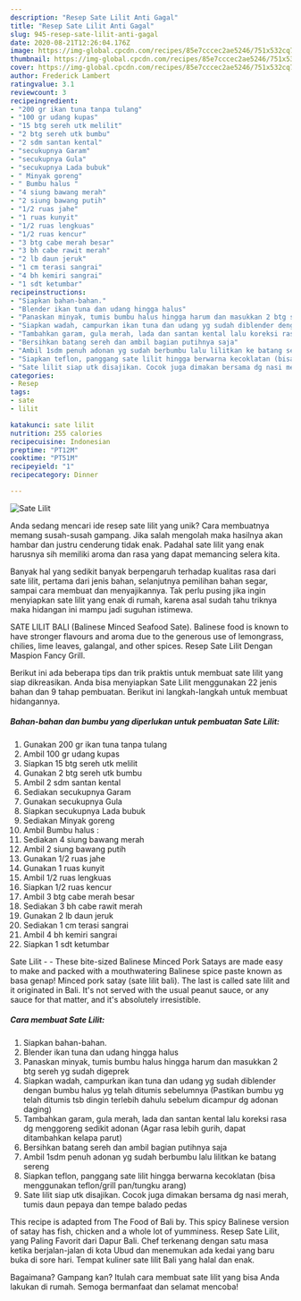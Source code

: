 ```yaml
---
description: "Resep Sate Lilit Anti Gagal"
title: "Resep Sate Lilit Anti Gagal"
slug: 945-resep-sate-lilit-anti-gagal
date: 2020-08-21T12:26:04.176Z
image: https://img-global.cpcdn.com/recipes/85e7cccec2ae5246/751x532cq70/sate-lilit-foto-resep-utama.jpg
thumbnail: https://img-global.cpcdn.com/recipes/85e7cccec2ae5246/751x532cq70/sate-lilit-foto-resep-utama.jpg
cover: https://img-global.cpcdn.com/recipes/85e7cccec2ae5246/751x532cq70/sate-lilit-foto-resep-utama.jpg
author: Frederick Lambert
ratingvalue: 3.1
reviewcount: 3
recipeingredient:
- "200 gr ikan tuna tanpa tulang"
- "100 gr udang kupas"
- "15 btg sereh utk melilit"
- "2 btg sereh utk bumbu"
- "2 sdm santan kental"
- "secukupnya Garam"
- "secukupnya Gula"
- "secukupnya Lada bubuk"
- " Minyak goreng"
- " Bumbu halus "
- "4 siung bawang merah"
- "2 siung bawang putih"
- "1/2 ruas jahe"
- "1 ruas kunyit"
- "1/2 ruas lengkuas"
- "1/2 ruas kencur"
- "3 btg cabe merah besar"
- "3 bh cabe rawit merah"
- "2 lb daun jeruk"
- "1 cm terasi sangrai"
- "4 bh kemiri sangrai"
- "1 sdt ketumbar"
recipeinstructions:
- "Siapkan bahan-bahan."
- "Blender ikan tuna dan udang hingga halus"
- "Panaskan minyak, tumis bumbu halus hingga harum dan masukkan 2 btg sereh yg sudah digeprek"
- "Siapkan wadah, campurkan ikan tuna dan udang yg sudah diblender dengan bumbu halus yg telah ditumis sebelumnya (Pastikan bumbu yg telah ditumis tsb dingin terlebih dahulu sebelum dicampur dg adonan daging)"
- "Tambahkan garam, gula merah, lada dan santan kental lalu koreksi rasa dg menggoreng sedikit adonan (Agar rasa lebih gurih, dapat ditambahkan kelapa parut)"
- "Bersihkan batang sereh dan ambil bagian putihnya saja"
- "Ambil 1sdm penuh adonan yg sudah berbumbu lalu lilitkan ke batang sereng"
- "Siapkan teflon, panggang sate lilit hingga berwarna kecoklatan (bisa menggunakan teflon/grill pan/tungku arang)"
- "Sate lilit siap utk disajikan. Cocok juga dimakan bersama dg nasi merah, tumis daun pepaya dan tempe balado pedas"
categories:
- Resep
tags:
- sate
- lilit

katakunci: sate lilit 
nutrition: 255 calories
recipecuisine: Indonesian
preptime: "PT12M"
cooktime: "PT51M"
recipeyield: "1"
recipecategory: Dinner

---
```



![Sate Lilit](https://img-global.cpcdn.com/recipes/85e7cccec2ae5246/751x532cq70/sate-lilit-foto-resep-utama.jpg)

Anda sedang mencari ide resep sate lilit yang unik? Cara membuatnya memang susah-susah gampang. Jika salah mengolah maka hasilnya akan hambar dan justru cenderung tidak enak. Padahal sate lilit yang enak harusnya sih memiliki aroma dan rasa yang dapat memancing selera kita.

Banyak hal yang sedikit banyak berpengaruh terhadap kualitas rasa dari sate lilit, pertama dari jenis bahan, selanjutnya pemilihan bahan segar, sampai cara membuat dan menyajikannya. Tak perlu pusing jika ingin menyiapkan sate lilit yang enak di rumah, karena asal sudah tahu triknya maka hidangan ini mampu jadi suguhan istimewa.

SATE LILIT BALI (Balinese Minced Seafood Sate). Balinese food is known to have stronger flavours and aroma due to the generous use of lemongrass, chilies, lime leaves, galangal, and other spices. Resep Sate Lilit Dengan Maspion Fancy Grill.


Berikut ini ada beberapa tips dan trik praktis untuk membuat sate lilit yang siap dikreasikan. Anda bisa menyiapkan Sate Lilit menggunakan 22 jenis bahan dan 9 tahap pembuatan. Berikut ini langkah-langkah untuk membuat hidangannya.

<!--inarticleads1-->

##### Bahan-bahan dan bumbu yang diperlukan untuk pembuatan Sate Lilit:

1. Gunakan 200 gr ikan tuna tanpa tulang
1. Ambil 100 gr udang kupas
1. Siapkan 15 btg sereh utk melilit
1. Gunakan 2 btg sereh utk bumbu
1. Ambil 2 sdm santan kental
1. Sediakan secukupnya Garam
1. Gunakan secukupnya Gula
1. Siapkan secukupnya Lada bubuk
1. Sediakan  Minyak goreng
1. Ambil  Bumbu halus :
1. Sediakan 4 siung bawang merah
1. Ambil 2 siung bawang putih
1. Gunakan 1/2 ruas jahe
1. Gunakan 1 ruas kunyit
1. Ambil 1/2 ruas lengkuas
1. Siapkan 1/2 ruas kencur
1. Ambil 3 btg cabe merah besar
1. Sediakan 3 bh cabe rawit merah
1. Gunakan 2 lb daun jeruk
1. Sediakan 1 cm terasi sangrai
1. Ambil 4 bh kemiri sangrai
1. Siapkan 1 sdt ketumbar


Sate Lilit - - These bite-sized Balinese Minced Pork Satays are made easy to make and packed with a mouthwatering Balinese spice paste known as basa genap! Minced pork satay (sate lilit bali). The last is called sate lilit and it originated in Bali. It&#39;s not served with the usual peanut sauce, or any sauce for that matter, and it&#39;s absolutely irresistible. 

<!--inarticleads2-->

##### Cara membuat Sate Lilit:

1. Siapkan bahan-bahan.
1. Blender ikan tuna dan udang hingga halus
1. Panaskan minyak, tumis bumbu halus hingga harum dan masukkan 2 btg sereh yg sudah digeprek
1. Siapkan wadah, campurkan ikan tuna dan udang yg sudah diblender dengan bumbu halus yg telah ditumis sebelumnya (Pastikan bumbu yg telah ditumis tsb dingin terlebih dahulu sebelum dicampur dg adonan daging)
1. Tambahkan garam, gula merah, lada dan santan kental lalu koreksi rasa dg menggoreng sedikit adonan (Agar rasa lebih gurih, dapat ditambahkan kelapa parut)
1. Bersihkan batang sereh dan ambil bagian putihnya saja
1. Ambil 1sdm penuh adonan yg sudah berbumbu lalu lilitkan ke batang sereng
1. Siapkan teflon, panggang sate lilit hingga berwarna kecoklatan (bisa menggunakan teflon/grill pan/tungku arang)
1. Sate lilit siap utk disajikan. Cocok juga dimakan bersama dg nasi merah, tumis daun pepaya dan tempe balado pedas


This recipe is adapted from The Food of Bali by. This spicy Balinese version of satay has fish, chicken and a whole lot of yumminess. Resep Sate Lilit, yang Paling Favorit dari Dapur Bali. Chef terkenang dengan satu masa ketika berjalan-jalan di kota Ubud dan menemukan ada kedai yang baru buka di sore hari. Tempat kuliner sate lilit Bali yang halal dan enak. 

Bagaimana? Gampang kan? Itulah cara membuat sate lilit yang bisa Anda lakukan di rumah. Semoga bermanfaat dan selamat mencoba!
